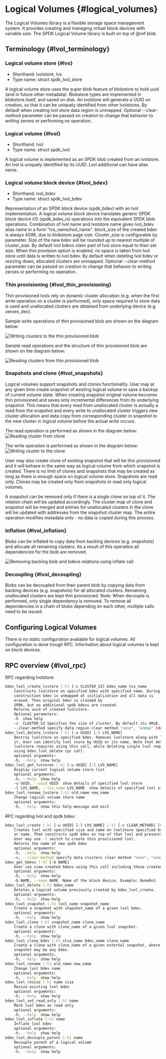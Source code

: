 # Logical Volumes {#logical_volumes}

The Logical Volumes library is a flexible storage space management system. It provides creating and managing virtual
block devices with variable size. The SPDK Logical Volume library is built on top of @ref blob.

## Terminology {#lvol_terminology}

### Logical volume store {#lvs}

* Shorthand:  lvolstore, lvs
* Type name:  struct spdk_lvol_store

A logical volume store uses the super blob feature of blobstore to hold uuid (and in future other metadata).
Blobstore types are implemented in blobstore itself, and saved on disk. An lvolstore will generate a UUID on
creation, so that it can be uniquely identified from other lvolstores.
By default when creating lvol store data region is unmapped. Optional --clear-method parameter can be passed
on creation to change that behavior to writing zeroes or performing no operation.

### Logical volume {#lvol}

* Shorthand: lvol
* Type name: struct spdk_lvol

A logical volume is implemented as an SPDK blob created from an lvolstore. An lvol is uniquely identified by
its UUID. Lvol additional can have alias name.

### Logical volume block device {#lvol_bdev}

* Shorthand: lvol_bdev
* Type name: struct spdk_lvol_bdev

Representation of an SPDK block device (spdk_bdev) with an lvol implementation.
A logical volume block device translates generic SPDK block device I/O (spdk_bdev_io) operations into the
equivalent SPDK blob operations. Combination of lvol name and lvolstore name gives lvol_bdev alias name in
a form "lvs_name/lvol_name". block_size of the created bdev is always 4096, due to blobstore page size.
Cluster_size is configurable by parameter. Size of the new bdev will be rounded up to nearest multiple of
cluster_size. By default lvol bdevs claim part of lvol store equal to their set size. When thin provision
option is enabled, no space is taken from lvol store until data is written to lvol bdev.
By default when deleting lvol bdev or resizing down, allocated clusters are unmapped. Optional --clear-method
parameter can be passed on creation to change that behavior to writing zeroes or performing no operation.

### Thin provisioning {#lvol_thin_provisioning}

Thin provisioned lvols rely on dynamic cluster allocation (e.g. when the first write operation on a cluster is performed), only space
required to store data is used and unallocated clusters are obtained from underlying device (e.g. zeroes_dev).

Sample write operations of thin provisioned blob are shown on the diagram below:

![Writing clusters to the thin provisioned blob](lvol_thin_provisioning_write.svg)

Sample read operations and the structure of thin provisioned blob are shown on the diagram below:

![Reading clusters from thin provisioned blob](lvol_thin_provisioning.svg)

### Snapshots and clone {#lvol_snapshots}

Logical volumes support snapshots and clones functionality. User may at any given time create snapshot of existing
logical volume to save a backup of current volume state. When creating snapshot original volume becomes thin provisioned
and saves only incremental differences from its underlying snapshot. This means that every read from unallocated cluster
is actually a read from the snapshot and every write to unallocated cluster triggers new cluster allocation and data copy
from corresponding cluster in snapshot to the new cluster in logical volume before the actual write occurs.

The read operation is performed as shown in the diagram below:
![Reading cluster from clone](lvol_clone_snapshot_read.svg)

The write operation is performed as shown in the diagram below:
![Writing cluster to the clone](lvol_clone_snapshot_write.svg)

User may also create clone of existing snapshot that will be thin provisioned and it will behave in the same way as logical volume
from which snapshot is created. There is no limit of clones and snapshots that may be created as long as there is enough space on
logical volume store. Snapshots are read only. Clones may be created only from snapshots or read only logical volumes.

A snapshot can be removed only if there is a single clone on top of it. The relation chain will be updated accordingly.
The cluster map of clone and snapshot will be merged and entries for unallocated clusters in the clone will be updated with
addresses from the snapshot cluster map. The entire operation modifies metadata only - no data is copied during this process.

### Inflation {#lvol_inflation}

Blobs can be inflated to copy data from backing devices (e.g. snapshots) and allocate all remaining clusters. As a result of this
operation all dependencies for the blob are removed.

![Removing backing blob and bdevs relations using inflate call](lvol_inflate_clone_snapshot.svg)

### Decoupling {#lvol_decoupling}

Blobs can be decoupled from their parent blob by copying data from backing devices (e.g. snapshots) for all allocated clusters.
Remaining unallocated clusters are kept thin provisioned.
Note: When decouple is performed, only single dependency is removed. To remove all dependencies in a chain of blobs depending
on each other, multiple calls need to be issued.

## Configuring Logical Volumes

There is no static configuration available for logical volumes. All configuration is done trough RPC. Information about
logical volumes is kept on block devices.

## RPC overview {#lvol_rpc}

RPC regarding lvolstore:

```bash
bdev_lvol_create_lvstore [-h] [-c CLUSTER_SZ] bdev_name lvs_name
    Constructs lvolstore on specified bdev with specified name. During
    construction bdev is unmapped at initialization and all data is
    erased. Then original bdev is claimed by
    SPDK, but no additional spdk bdevs are created.
    Returns uuid of created lvolstore.
    Optional parameters:
    -h  show help
    -c  CLUSTER_SZ Specifies the size of cluster. By default its 4MiB.
    --clear-method specify data region clear method "none", "unmap" (default), "write_zeroes"
bdev_lvol_delete_lvstore [-h] [-u UUID] [-l LVS_NAME]
    Destroy lvolstore on specified bdev. Removes lvolstore along with lvols on
    it. User can identify lvol store by UUID or its name. Note that destroying
    lvolstore requires using this call, while deleting single lvol requires
    using bdev_lvol_delete rpc call.
    optional arguments:
    -h, --help  show help
bdev_lvol_get_lvstores [-h] [-u UUID] [-l LVS_NAME]
    Display current logical volume store list
    optional arguments:
    -h, --help  show help
    -u UUID, --uuid UUID  show details of specified lvol store
    -l LVS_NAME, --lvs_name LVS_NAME  show details of specified lvol store
bdev_lvol_rename_lvstore [-h] old_name new_name
    Change logical volume store name
    optional arguments:
    -h, --help  show this help message and exit
```

RPC regarding lvol and spdk bdev:

```bash
bdev_lvol_create [-h] [-u UUID] [-l LVS_NAME] [-t] [-c CLEAR_METHOD] lvol_name size
    Creates lvol with specified size and name on lvolstore specified by its uuid
    or name. Then constructs spdk bdev on top of that lvol and presents it as spdk bdev.
    User may use -t switch to create thin provisioned lvol.
    Returns the name of new spdk bdev
    optional arguments:
    -h, --help  show help
    -c, --clear-method specify data clusters clear method "none", "unmap" (default), "write_zeroes"
bdev_get_bdevs [-h] [-b NAME]
    User can view created bdevs using this call including those created on top of lvols.
    optional arguments:
    -h, --help  show help
    -b NAME, --name NAME  Name of the block device. Example: Nvme0n1
bdev_lvol_delete [-h] bdev_name
    Deletes a logical volume previously created by bdev_lvol_create.
    optional arguments:
    -h, --help  show help
bdev_lvol_snapshot [-h] lvol_name snapshot_name
    Create a snapshot with snapshot_name of a given lvol bdev.
    optional arguments:
    -h, --help  show help
bdev_lvol_clone [-h] snapshot_name clone_name
    Create a clone with clone_name of a given lvol snapshot.
    optional arguments:
    -h, --help  show help
bdev_lvol_clone_bdev [-h] slvs_name bdev_name clone_name
    Create a clone with clone_name of a given external snapshot, where the external
    snapshot may be any bdev.
    optional arguments:
    -h, --help  show help
bdev_lvol_rename [-h] old_name new_name
    Change lvol bdev name
    optional arguments:
    -h, --help  show help
bdev_lvol_resize [-h] name size
    Resize existing lvol bdev
    optional arguments:
    -h, --help  show help
bdev_lvol_set_read_only [-h] name
    Mark lvol bdev as read only
    optional arguments:
    -h, --help  show help
bdev_lvol_inflate [-h] name
    Inflate lvol bdev
    optional arguments:
    -h, --help  show help
bdev_lvol_decouple_parent [-h] name
    Decouple parent of a logical volume
    optional arguments:
    -h, --help  show help
```
